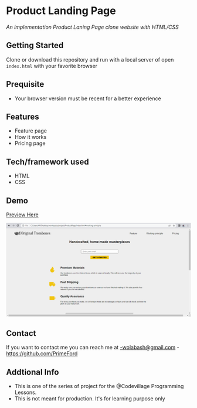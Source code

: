 # Product Landing Page

_An implementation Product Laning Page clone website with HTML/CSS_

## Getting Started

Clone or download this repository and run with a local server of open `index.html` with your favorite browser

## Prequisite

- Your browser version must be recent for a better experience

## Features

- Feature page
- How it works
- Pricing page

## Tech/framework used

- HTML
- CSS

## Demo

[Preview Here](https://rawcdn.githack.com/PrimeFord/ProductPage/5e46320c9c75f3ac78c5f93f216546037e2360a4/index.html)

![screenshot](./media/snip.png)

## Contact

If you want to contact me you can reach me at
-wolabash@gmail.com -https://github.com/PrimeFord

## Addtional Info

- This is one of the series of project for the @Codevillage Programming Lessons.
- This is not meant for production. It's for learning purpose only
